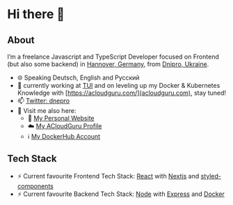 # Hi there 👋

<!--
**dnepro/dnepro** is a ✨ _special_ ✨ repository because its `README.md` (this file) appears on your GitHub profile.

Here are some ideas to get you started:
-->

## About

I’m a freelance Javascript and TypeScript Developer focused on Frontend (but also some backend) in [Hannover, Germany](https://www.google.com/maps/place/Hannover/@52.3795836,9.6213892,6.5z), from [Dnipro, Ukraine](https://www.google.com/maps/place/Dnipro/@48.4624412,34.8602724,6.5z).

- 🌐 Speaking Deutsch, English and Русский
- 🌱 currently working at [TUI](https://www.tui.com) and on leveling up my Docker & Kubernetes Knowledge with [https://acloudguru.com/](acloudguru.com), stay tuned!
- 📫 [Twitter: dnepro](https://twitter.com/dnepro)
- 📑 Visit me also here: 
  - 🔎 [My Personal Website](https://roman-minchyn.de)
  - ☁️ [My ACloudGuru Profile](https://learn.acloud.guru/profile/dnepro)
  - ℹ️ [My DockerHub Account](https://hub.docker.com/u/dnepro)

## Tech Stack

- ⚡ Current favourite Frontend Tech Stack: [React](https://github.com/facebook/react) with [Nextjs](https://github.com/vercel/next.js) and [styled-components](https://github.com/styled-components/styled-components)
- ⚡ Current favourite Backend Tech Stack: [Node](https://github.com/nodejs/node) with [Express](https://github.com/expressjs/express) and [Docker](https://docker.com)
